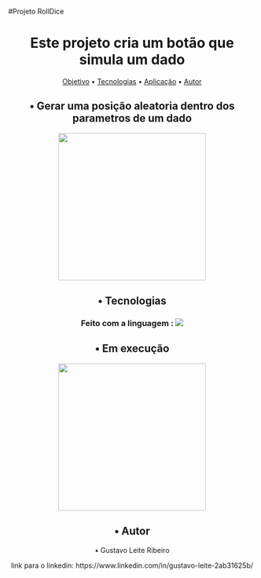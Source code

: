 #Projeto RollDice
<h1 align="center">Este projeto cria um botão que simula um dado</h1>
<p align="center">
 <a href="#objetivo">Objetivo</a> • 
 <a href="#tecnologias">Tecnologias</a> • 
 <a href="#Aplicação">Aplicação</a> •
 <a href="#autor">Autor</a>
</p>

<h2 id="Objetivo" align="center">• Gerar uma posição aleatoria dentro dos parametros de um dado</h2>
<p align="center"><img src="https://user-images.githubusercontent.com/125610281/227072556-dcae0fe0-521b-413a-89e6-883cb189cfa9.png" width="300px" heigth="400px">
</p>


<h2 id="Tecnologias" align="center">• Tecnologias</h2>
<h3 align="center">Feito com a linguagem : <img src="https://img.shields.io/static/v1?label=Kotlin&message=DiceRoll&color=7159c1&style=for-the-badge&logo=ghost" />
</h3>


<h2 align="center" id="Aplicação">• Em execução</h2>
<p align="center"><img src="https://user-images.githubusercontent.com/125610281/227073461-7377aaa5-0eb7-4ddb-9ea8-21a8f9006fcd.png" width="300px" heigth="400px"/>
</p>



<h2 id="Autor" align="center">• Autor</h2>
<p align="center">• Gustavo Leite Ribeiro
<p align="center">link para o linkedin: https://www.linkedin.com/in/gustavo-leite-2ab31625b/</p>
